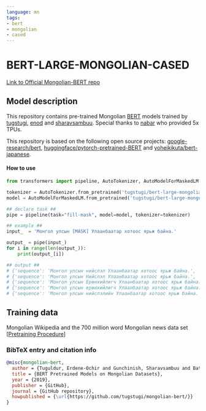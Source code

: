```yaml
---
language: mn
tags:
- bert
- mongolian
- cased
---
```


# BERT-LARGE-MONGOLIAN-CASED
[Link to Official Mongolian-BERT repo](https://github.com/tugstugi/mongolian-bert)

## Model description
This repository contains pre-trained Mongolian [BERT](https://arxiv.org/abs/1810.04805) models trained by [tugstugi](https://github.com/tugstugi), [enod](https://github.com/enod) and [sharavsambuu](https://github.com/sharavsambuu).
Special thanks to [nabar](https://github.com/nabar) who provided 5x TPUs.

This repository is based on the following open source projects: [google-research/bert](https://github.com/google-research/bert/),
[huggingface/pytorch-pretrained-BERT](https://github.com/huggingface/pytorch-pretrained-BERT) and [yoheikikuta/bert-japanese](https://github.com/yoheikikuta/bert-japanese).

#### How to use

```python
from transformers import pipeline, AutoTokenizer, AutoModelForMaskedLM

tokenizer = AutoTokenizer.from_pretrained('tugstugi/bert-large-mongolian-cased', use_fast=False)
model = AutoModelForMaskedLM.from_pretrained('tugstugi/bert-large-mongolian-cased')

## declare task ##
pipe = pipeline(task="fill-mask", model=model, tokenizer=tokenizer)

## example ##
input_  = 'Монгол улсын [MASK] Улаанбаатар хотоос ярьж байна.'

output_ = pipe(input_)
for i in range(len(output_)):
    print(output_[i])

## output ##
# {'sequence': 'Монгол улсын нийслэл Улаанбаатар хотоос ярьж байна.', 'score': 0.9779232740402222, 'token': 1176, 'token_str': 'нийслэл'}
# {'sequence': 'Монгол улсын Нийслэл Улаанбаатар хотоос ярьж байна.', 'score': 0.015034765936434269, 'token': 4059, 'token_str': 'Нийслэл'}
# {'sequence': 'Монгол улсын Ерөнхийлөгч Улаанбаатар хотоос ярьж байна.', 'score': 0.0021413620561361313, 'token': 325, 'token_str': 'Ерөнхийлөгч'}
# {'sequence': 'Монгол улсын ерөнхийлөгч Улаанбаатар хотоос ярьж байна.', 'score': 0.0008035294013097882, 'token': 1215, 'token_str': 'ерөнхийлөгч'}
# {'sequence': 'Монгол улсын нийслэлийн Улаанбаатар хотоос ярьж байна.', 'score': 0.0006434018723666668, 'token': 356, 'token_str': 'нийслэлийн'}
```


## Training data
Mongolian Wikipedia and the 700 million word Mongolian news data set  [[Pretraining Procedure](https://github.com/tugstugi/mongolian-bert#pre-training)]

### BibTeX entry and citation info

```bibtex
@misc{mongolian-bert,
  author = {Tuguldur, Erdene-Ochir and Gunchinish, Sharavsambuu and Bataa, Enkhbold},
  title = {BERT Pretrained Models on Mongolian Datasets},
  year = {2019},
  publisher = {GitHub},
  journal = {GitHub repository},
  howpublished = {\url{https://github.com/tugstugi/mongolian-bert/}}
}
```

